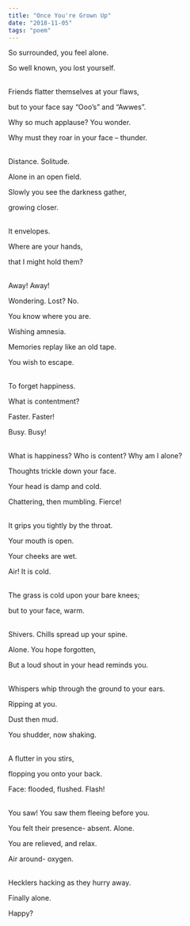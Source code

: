 ```yaml
---
title: "Once You're Grown Up"
date: "2018-11-05"
tags: "poem"
---
```


So surrounded, you feel alone.

So well known, you lost yourself.

<br/>
Friends flatter themselves at your flaws,

but to your face say “Ooo’s” and “Awwes”.

Why so much applause? You wonder.

Why must they roar in your face – thunder.

<br/>
Distance. Solitude.

Alone in an open field.

Slowly you see the darkness gather,

growing closer.

<br/>
It envelopes.

Where are your hands,

that I might hold them?

<br/>
Away! Away!

Wondering. Lost? No.

You know where you are.

Wishing amnesia.

Memories replay like an old tape.

You wish to escape.

<br/>
To forget happiness.

What is contentment?

Faster. Faster!

Busy. Busy!

<br/>
What is happiness? Who is content? Why am I alone?

Thoughts trickle down your face.

Your head is damp and cold.

Chattering, then mumbling. Fierce!

<br/>
It grips you tightly by the throat.

Your mouth is open.

Your cheeks are wet.

Air! It is cold.

<br/>
The grass is cold upon your bare knees;

but to your face, warm.

<br/>
Shivers. Chills spread up your spine.

Alone. You hope forgotten,

But a loud shout in your head reminds you.

<br/>
Whispers whip through the ground to your ears.

Ripping at you.

Dust then mud.

You shudder, now shaking.

<br/>
A flutter in you stirs,

flopping you onto your back.

Face: flooded, flushed. Flash!

<br/>
You saw! You saw them fleeing before you.

You felt their presence- absent. Alone.

You are relieved, and relax.

Air around- oxygen.

<br/>
Hecklers hacking as they hurry away.

Finally alone.

Happy?